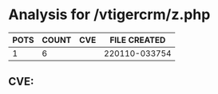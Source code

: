 # Analysis for /vtigercrm/z.php
| POTS | COUNT | CVE | FILE CREATED |
|---|---|---|---|
| 1 | 6 | | 220110-033754 |

## CVE: 
